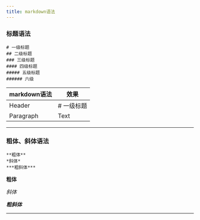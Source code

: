 ```yaml
---
title: markdown语法
---
```

### 标题语法
```
# 一级标题
## 二级标题
### 三级标题
#### 四级标题
##### 五级标题
###### 六级
```
| markdown语法 | 效果 |
| ----------- | ----------- |
| Header      | # 一级标题       |
| Paragraph   | Text        |

---

### 粗体、斜体语法

```
**粗体**
*斜体*
***粗斜体***
```
**粗体**

*斜体*

***粗斜体***

---
